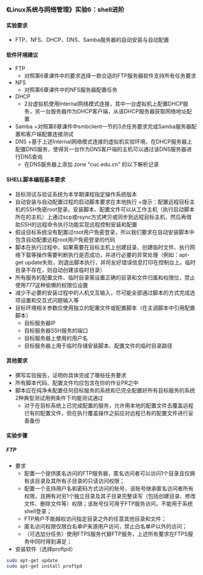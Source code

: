### 《Linux系统与网络管理》实验6：shell进阶
#### 实验要求
+ FTP、NFS、DHCP、DNS、Samba服务器的自动安装与自动配置
#### 软件环境建议
+ FTP 
   + 对照第6章课件中的要求选择一款合适的FTP服务器软件支持所有任务要求
+ NFS
   + 对照第6章课件中的NFS服务器配置任务
+ DHCP
   + 2台虚拟机使用Internal网络模式连接，其中一台虚拟机上配置DHCP服务，另一台服务器作为DHCP客户端，从该DHCP服务器获取网络地址配置
+ Samba
   +对照第6章课件中smbclient一节的3点任务要求完成Samba服务器配置和客户端配置连接测试
+ DNS
   +基于上述Internal网络模式连接的虚拟机实验环境，在DHCP服务器上配置DNS服务，使得另一台作为DNS客户端的主机可以通过该DNS服务器进行DNS查询
   + 在DNS服务器上添加 zone "cuc.edu.cn" 的以下解析记录
#### SHELL脚本编程基本要求
+ 目标测试与验证系统为本学期课程指定操作系统版本
+ 自动安装与自动配置过程的启动脚本要求在本地执行
   +提示：配置远程目标主机的SSH免密root登录，安装脚本、配置文件可以从工作主机（执行启动脚本所在的主机）上通过scp或rsync方式拷贝或同步到远程目标主机，然后再借助SSH的远程命令执行功能实现远程控制安装和配置
+ 假设目标系统没有配置过root用户免密登录，所以我们要求在自动安装脚本中包含自动配置远程root用户免密登录的代码
+ 脚本在执行过程中，如果需要在目标主机上创建目录、创建临时文件、执行网络下载等操作需要判断执行是否成功，并进行必要的异常处理（例如：apt-get update失败，则退出脚本执行，并将友好错误信息打印在控制台上。临时目录不存在，则自动创建该临时目录）
+ 所有服务的配置文件、临时目录需设置正确的目录和文件归属和权限位，禁止使用777这种偷懒的权限位设置
+ 减少不必要的安装过程中的人机交互输入，尽可能全部通过脚本的方式完成选项设置和交互式问题输入等
+ 目标环境相关参数应使用独立的配置文件或配置脚本（在主调脚本中引用配置脚本）
   + 目标服务器IP
   + 目标服务器SSH服务的端口
   + 目标服务器上使用的用户名  
   + 目标服务器上用于临时存储安装脚本、配置文件的临时目录路径
#### 其他要求
+ 撰写实验报告，证明你具体完成了哪些任务要求
+ 所有脚本代码、配置文件均应包含在你的作业PR之中
+ 脚本应在纯净未配置任何目标服务的系统和已完全配置好所有目标服务的系统2种典型测试用例条件下均能测试通过
   + 对于在目标系统上已完成配置的服务，允许用本地的配置文件去覆盖远程已有的配置文件，但在执行覆盖操作之前应对远程已有的配置文件进行妥善备份
#### 实验步骤
##### FTP
+ 要求
   + 配置一个提供匿名访问的FTP服务器，匿名访问者可以访问1个目录且仅拥有该目录及其所有子目录的只读访问权限；
   + 配置一个支持用户名和密码方式访问的账号，该账号继承匿名访问者所有权限，且拥有对另1个独立目录及其子目录完整读写（包括创建目录、修改文件、删除文件等）权限；该账号仅可用于FTP服务访问，不能用于系统shell登录；
   +  FTP用户不能越权访问指定目录之外的任意其他目录和文件；
   + 匿名访问权限仅限白名单IP来源用户访问，禁止白名单IP以外的访问；  
   + （可选加分任务）使用FTPS服务代替FTP服务，上述所有要求在FTPS服务中同时得到满足；
+ 安装软件（选择proftpd）
```bash
sudo apt-get update
sudo apt-get install proftpd
```
